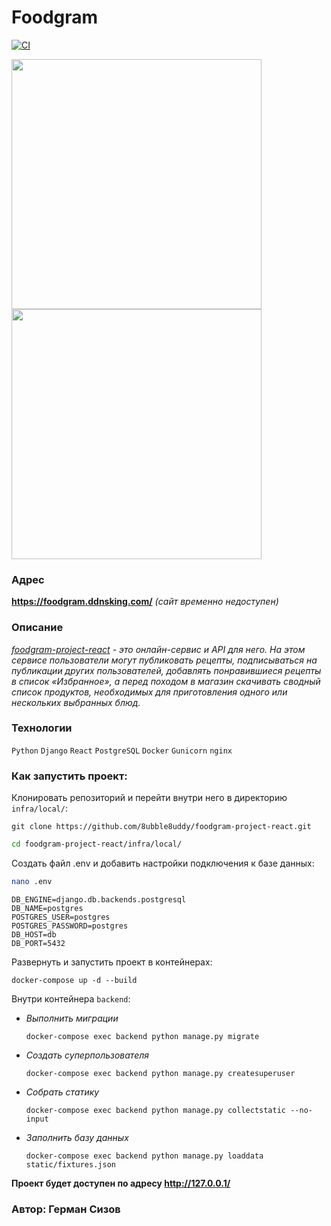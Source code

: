 # Foodgram

[![CI](https://github.com/8ubble8uddy/foodgram-project-react/workflows/foodgram-project-react/badge.svg
)](https://github.com/8ubble8uddy/foodgram-project-react/actions/workflows/foodgram_workflow.yml)

<kbd><img width="400" src="https://user-images.githubusercontent.com/83628490/171301644-1a3cce62-45ec-4654-83f1-34f6e8be4981.png"></kbd>
<kbd><img width="400" src="https://user-images.githubusercontent.com/83628490/171301661-dd674fd7-55e7-4cb2-a964-afbab04bdb4f.png"></kbd>

### **Адрес**

**https://foodgram.ddnsking.com/** _(сайт временно недоступен)_

### **Описание**

_[foodgram-project-react](https://github.com/8ubble8uddy/foodgram-project-react) - это онлайн-сервис и API для него. На этом сервисе пользователи могут публиковать рецепты, подписываться на публикации других пользователей, добавлять понравившиеся рецепты в список «Избранное», а перед походом в магазин скачивать сводный список продуктов, необходимых для приготовления одного или нескольких выбранных блюд._

### **Технологии**

```Python``` ```Django```  ```React``` ```PostgreSQL``` ```Docker``` ```Gunicorn``` ```nginx```

### **Как запустить проект:**

Клонировать репозиторий и перейти внутри него в директорию ```infra/local/```:
```
git clone https://github.com/8ubble8uddy/foodgram-project-react.git
```
```sh
cd foodgram-project-react/infra/local/
```

Создать файл .env и добавить настройки подключения к базе данных:
```sh
nano .env
```
```
DB_ENGINE=django.db.backends.postgresql
DB_NAME=postgres
POSTGRES_USER=postgres
POSTGRES_PASSWORD=postgres
DB_HOST=db
DB_PORT=5432
```

Развернуть и запустить проект в контейнерах:
```
docker-compose up -d --build
```

Внутри контейнера ```backend```:

- _Выполнить миграции_
  ```
  docker-compose exec backend python manage.py migrate
  ```
- _Создать суперпользователя_
  ```
  docker-compose exec backend python manage.py createsuperuser
  ```
- _Собрать статику_
  ```
  docker-compose exec backend python manage.py collectstatic --no-input
  ```
- _Заполнить базу данных_
  ```
  docker-compose exec backend python manage.py loaddata static/fixtures.json
  ```

**Проект будет доступен по адресу http://127.0.0.1/**

### Автор: Герман Сизов
